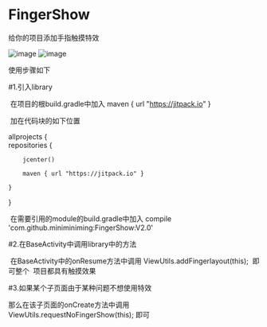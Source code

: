 # FingerShow
给你的项目添加手指触摸特效

![image](https://github.com/miniminiming/FingerShow/tree/master/app/wave1.jpg)
![image](https://github.com/miniminiming/FingerShow/tree/master/app/wave2.jpg)

使用步骤如下

#1.引入library

  在项目的根build.gradle中加入   maven { url "https://jitpack.io" }
  
  加在代码块的如下位置
  
  allprojects {  
    repositories {
    
        jcenter()
        
        maven { url "https://jitpack.io" }
        
    }    
  }
  
  在需要引用的module的build.gradle中加入
  compile 'com.github.miniminiming:FingerShow:V2.0'
  

#2.在BaseActivity中调用library中的方法

  在BaseActivity中的onResume方法中调用  ViewUtils.addFingerlayout(this);  即可整个
  项目都具有触摸效果
  
  
#3.如果某个子页面由于某种问题不想使用特效

那么在该子页面的onCreate方法中调用   ViewUtils.requestNoFingerShow(this); 即可
